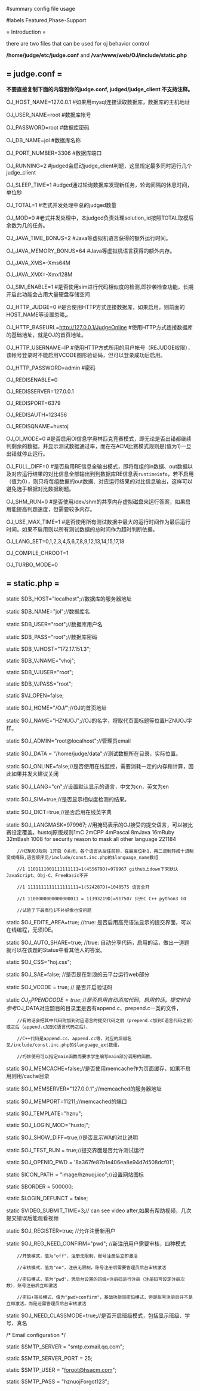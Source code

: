 #summary config file usage

#labels Featured,Phase-Support

= Introduction =

there are two files that can be used for oj behavior control

**/home/judge/etc/judge.conf** and **/var/www/web/OJ/include/static.php**

## = judge.conf =

**不要直接复制下面的内容到你的judge.conf, judged/judge_client 不支持注释。**

OJ_HOST_NAME=127.0.0.1     #如果用mysql连接读取数据库，数据库的主机地址

OJ_USER_NAME=root          #数据库帐号

OJ_PASSWORD=root           #数据库密码

OJ_DB_NAME=jol             #数据库名称

OJ_PORT_NUMBER=3306        #数据库端口

OJ_RUNNING=2               #judged会启动judge_client判题，这里规定最多同时运行几个judge_client

OJ_SLEEP_TIME=1            #udged通过轮询数据库发现新任务，轮询间隔的休息时间，单位秒

OJ_TOTAL=1                 #老式并发处理中总的judged数量

OJ_MOD=0                   #老式并发处理中，本judged负责处理solution_id按照TOTAL取模后余数为几的任务。

OJ_JAVA_TIME_BONUS=2       #Java等虚拟机语言获得的额外运行时间。

OJ_JAVA_MEMORY_BONUS=64    #Java等虚拟机语言获得的额外内存。

OJ_JAVA_XMS=-Xms64M

OJ_JAVA_XMX=-Xmx128M

OJ_SIM_ENABLE=1            #是否使用sim进行代码相似度的检测,即抄袭检查功能，长期开启此功能会占用大量硬盘存储空间

OJ_HTTP_JUDGE=0            #是否使用HTTP方式连接数据库，如果启用，则前面的HOST_NAME等设置忽略,。

OJ_HTTP_BASEURL=http://127.0.0.1/JudgeOnline  #使用HTTP方式连接数据库的基础地址，就是OJ的首页地址。

OJ_HTTP_USERNAME=IP        #使用HTTP方式所用的用户帐号（REJUDGE权限），该帐号登录时不能启用VCODE图形验证码，但可以登录成功后启用。

OJ_HTTP_PASSWORD=admin     #密码

OJ_REDISENABLE=0

OJ_REDISSERVER=127.0.0.1

OJ_REDISPORT=6379

OJ_REDISAUTH=123456

OJ_REDISQNAME=hustoj

OJ_OI_MODE=0                #是否启用OI信息学奥林匹克竞赛模式，即无论是否出错都继续判剩余的数据，并显示测试数据通过率，而在在ACM比赛模式规则是(值为1)一旦出错就停止运行。

OJ_FULL_DIFF=0              #是否启用RE信息全输出模式，即将每组的in数据、out数据以及对应运行结果的对比信息全部输出到到数据库RE信息表`runtimeinfo`，若不启用（值为0），则只将每组数据的out数据、对应运行结果的对比信息输出，这样可以避免选手根据对比数据刷题。

OJ_SHM_RUN=0                #是否使用/dev/shm的共享内存虚拟磁盘来运行答案，如果启用能提高判题速度，但需要较多内存。

OJ_USE_MAX_TIME=1           #是否使用所有测试数据中最大的运行时间作为最后运行时间，如果不启用则以所有测试数据的总时间作为超时判断依据。

OJ_LANG_SET=0,1,2,3,4,5,6,7,8,9,12,13,14,15,17,18

OJ_COMPILE_CHROOT=1

OJ_TURBO_MODE=0


## = static.php =

static  $DB_HOST="localhost";//数据库的服务器地址

static  $DB_NAME="jol";//数据库名

static  $DB_USER="root";//数据库用户名

static  $DB_PASS="root";//数据库密码

static  $DB_VJHOST="172.17.151.3";

static  $DB_VJNAME="vhoj";

static  $DB_VJUSER="root";

static  $DB_VJPASS="root";

static  $VJ_OPEN=false;

static  $OJ_HOME="/OJ/";//OJ的首页地址

static  $OJ_NAME="HZNUOJ";//OJ的名字，将取代页面标题等位置HZNUOJ字样。

static  $OJ_ADMIN="root@localhost";//管理员email

static  $OJ_DATA = "/home/judge/data";//测试数据所在目录，实际位置。

static  $OJ_ONLINE=false;//是否使用在线监控，需要消耗一定的内存和计算，因此如果并发大建议关闭

static  $OJ_LANG="cn";//设置默认显示的语言，中文为cn，英文为en

static  $OJ_SIM=true;//是否显示相似度检测的结果。

static  $OJ_DICT=true;//是否启用在线英字典

static  $OJ_LANGMASK=979967; //用掩码表示的OJ接受的提交语言，可以被比赛设定覆盖。hustoj原版规则1mC 2mCPP 4mPascal 8mJava 16mRuby 32mBash 1008 for security reason to mask all other language  221184

        //HZNUOJ规则 1开启 0关闭，各个语言从后往前排，在最高位补1，再二进制转成十进制变成掩码,语言顺序见/include/const.inc.php的$language_name数组

        //1 1101111001111111111=1(455679D)=979967 github上down下来默认JavaScript、Obj-C、FreeBasic不开

        //1 1111111111111111111=1(524287D)=1048575 语言全开

        //1 1100000000000000011 = 1(393219D)=917507 只开C C++ python3 GO

        //试验了下最高位1不补好像也没问题

static  $OJ_EDITE_AREA=true; //true: 是否启用高亮语法显示的提交界面，可以在线编程，无须IDE。

static  $OJ_AUTO_SHARE=true; //true: 自动分享代码，启用的话，做出一道题就可以在该题的Status中看其他人的答案。

static  $OJ_CSS="hoj.css";

static  $OJ_SAE=false; //是否是在新浪的云平台运行web部分

static  $OJ_VCODE = true; // 是否开启验证码

static  $OJ_APPENDCODE = true; // 是否启用自动添加代码，启用的话，提交时会参考$OJ_DATA对应题目的目录里是否有append.c、prepend.c一类的文件，

        //有的话会把其中代码附加到对应语言的提交代码之前（prepend.c加到C语言代码之前）或之后（append.c加到C语言代码之后），

        //C++代码是append.cc、append.cc等，对应的后缀名见/include/const.inc.php的$language_ext数组，

        //巧妙使用可以指定main函数而要求学生编写main部分调用的函数。

static  $OJ_MEMCACHE=false;//是否使用memcache作为页面缓存，如果不启用则用/cache目录

static  $OJ_MEMSERVER="127.0.0.1";//memcached的服务器地址

static  $OJ_MEMPORT=11211;//memcached的端口

static  $OJ_TEMPLATE="hznu";

static  $OJ_LOGIN_MOD="hustoj";

static  $OJ_SHOW_DIFF=true;//是否显示WA的对比说明

static  $OJ_TEST_RUN = true;//提交界面是否允许测试运行

static $OJ_OPENID_PWD = '8a367fe87b1e406ea8e94d7d508dcf01';

static $ICON_PATH = "image/hznuoj.ico";//设置网站图标

static $BORDER = 500000;

static $LOGIN_DEFUNCT = false;

static $VIDEO_SUBMIT_TIME=3;// can see video after,如果有帮助视频，几次提交错误后能观看视频

static  $OJ_REGISTER=true; //允许注册新用户

static  $OJ_REG_NEED_CONFIRM="pwd"; //新注册用户需要审核，四种模式

        //开放模式，值为"off"，注册无限制，账号注册后立即激活

        //审核模式，值为"on"，注册无限制，账号注册后需要管理员后台审核激活

        //密码模式，值为"pwd"，凭后台设置的班级+注册码进行注册（注册码可设定注册次数），账号注册后立即激活

        //密码+审核模式，值为"pwd+confirm"，基础功能同密码模式，但是账号注册后并不是立即激活，而是还需管理员后台审核激活

static  $OJ_NEED_CLASSMODE=true;//是否开启班级模式，包括显示班级、学号、真名
 
/* Email configuration */

static $SMTP_SERVER = "smtp.exmail.qq.com";

static $SMTP_SERVER_PORT = 25;

static $SMTP_USER = "forgot@hsacm.com";

static $SMTP_PASS = "hznuojForgot123";
